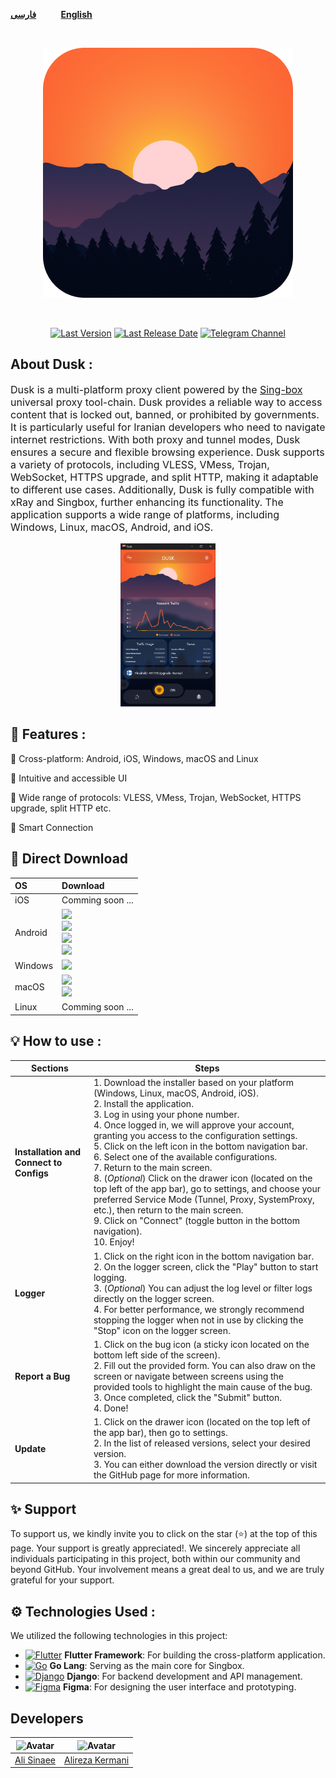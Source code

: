 <div dir="ltr">

[**فارسی**](README_fa.md)&nbsp;&nbsp;&nbsp;&nbsp;&nbsp;&nbsp;&nbsp;&nbsp;&nbsp;&nbsp;[**English**](README.md)

</div>
<br>

<p align="center"><img src="https://github.com/dusk-net/dusk/blob/main/assets/launcher_icon.png?raw=true" /></p>
<br>

<div align="center">

<!--
![Dusk logo + text](https://placehold.co/600x400)
    -->

[![Last Version](https://img.shields.io/github/release/dusk-net/dusk/all.svg?style=flat-square)](https://github.com/dusk-net/dusk/releases) [![Last Release Date](https://img.shields.io/github/release-date/dusk-net/dusk.svg?style=flat-square)](https://github.com/dusk-net/dusk/releases) [![Telegram Channel](https://img.shields.io/badge/Telegram_Channel-Join%20Us-blue?style=flat-square&logo=telegram)](https://t.me/dusk_net_team)



</div>

## About Dusk :

<p dir="ltr" style="font-size: 16px">Dusk is a multi-platform proxy client powered by the <a href="https://github.com/SagerNet/sing-box">Sing-box</a> universal proxy tool-chain. Dusk provides a reliable way to access content that is locked out, banned, or prohibited by governments. It is particularly useful for Iranian developers who need to navigate internet restrictions. With both proxy and tunnel modes, Dusk ensures a secure and flexible browsing experience.
Dusk supports a variety of protocols, including VLESS, VMess, Trojan, WebSocket, HTTPS upgrade, and split HTTP, making it adaptable to different use cases. Additionally, Dusk is fully compatible with xRay and Singbox, further enhancing its functionality. The application supports a wide range of platforms, including Windows, Linux, macOS, Android, and iOS.</p><div align=center>
<img width=30% height=30% alt="English Demo" src="https://github.com/dusk-net/dusk/blob/main/assets/img.png?raw=true">

</div>

## 💎 Features :

🔶 Cross-platform: Android, iOS, Windows, macOS and Linux

🔶 Intuitive and accessible UI

🔶 Wide range of protocols:
VLESS, VMess, Trojan, WebSocket, HTTPS upgrade, split HTTP etc.

🔶 Smart Connection

## 🔗 Direct Download

<div align=left>
<table>
    <thead align=left>
        <tr>
            <th>OS</th>
            <th>Download</th>
        </tr>
    </thead>
    <tbody align=left>
        <tr>
        <td>iOS</td>
            <td>
                Comming soon ...
            </td>
        </tr>
        <tr>
        <td>Android</td>
            <td>
                <a href="https://github.com/dusk-net/dusk/releases/latest/download/Dusk-universal-v0_0_01.apk"><img src="https://img.shields.io/badge/APK-Universal-044d29.svg?logo=android"></a><br>
                <a href="https://github.com/dusk-net/dusk/releases/latest/download/Dusk-arm64-v8a-v0_0_01.apk"><img src="https://img.shields.io/badge/APK-ARMv8-168039.svg?logo=android"></a><br>
                <a href="https://github.com/dusk-net/dusk/releases/latest/download/Dusk-armeabi-v7a-v0_0_01.apk"><img src="https://img.shields.io/badge/APK-ARMv7-45bf55.svg?logo=android"></a><br>
                <a href="https://github.com/dusk-net/dusk/releases/latest/download/Dusk-x86_64-v0_0_01.apk"><img src="https://img.shields.io/badge/APK-x64-96ed89.svg?logo=android"></a>
            </td>
        </tr>
        <tr>
            <td>Windows</td>
            <td>
                <a href="https://github.com/dusk-net/dusk/releases/latest/download/dusk-0.0.1+1-windows-setup.exe"><img src="https://img.shields.io/badge/Setup-x64-2d7d9a.svg?logo=windows"></a><br>
            </td>
        </tr>
        <tr>
            <td>macOS</td>
            <td>
                <a href=""><img src="https://img.shields.io/badge/DMG-Universal-ea005e.svg?logo=apple"></a><br>
                <a href=""><img src="https://img.shields.io/badge/PKG-Universal-bc544b.svg?logo=apple" /></a>
            </td>
        </tr>
        <tr>
            <td>Linux</td>
            <td>
                Comming soon ...
            </td>
        </tr>
    </tbody>
</table>


</div>

## 💡 How to use :

<table>
  <thead>
    <tr>
      <th><strong>Sections</strong></th>
      <th><strong>Steps</strong></th>
    </tr>
  </thead>
  <tbody>
    <tr>
      <td><strong>Installation and Connect to Configs</strong></td>
      <td>
        1. Download the installer based on your platform (Windows, Linux, macOS, Android, iOS).<br>
        2. Install the application.<br>
        3. Log in using your phone number.<br>
        4. Once logged in, we will approve your account, granting you access to the configuration settings.<br>
        5. Click on the left icon in the bottom navigation bar.<br>
        6. Select one of the available configurations.<br>
        7. Return to the main screen.<br>
        8. (<em>Optional</em>) Click on the drawer icon (located on the top left of the app bar), go to settings, and choose your preferred Service Mode (Tunnel, Proxy, SystemProxy, etc.), then return to the main screen.<br>
        9. Click on "Connect" (toggle button in the bottom navigation).<br>
        10. Enjoy!
      </td>
    </tr>
    <tr>
      <td><strong>Logger</strong></td>
      <td>
        1. Click on the right icon in the bottom navigation bar.<br>
        2. On the logger screen, click the "Play" button to start logging.<br>
        3. (<em>Optional</em>) You can adjust the log level or filter logs directly on the logger screen.<br>
        4. For better performance, we strongly recommend stopping the logger when not in use by clicking the "Stop" icon on the logger screen.
      </td>
    </tr>
    <tr>
      <td><strong>Report a Bug</strong></td>
      <td>
        1. Click on the bug icon (a sticky icon located on the bottom left side of the screen).<br>
        2. Fill out the provided form. You can also draw on the screen or navigate between screens using the provided tools to highlight the main cause of the bug.<br>
        3. Once completed, click the "Submit" button.<br>
        4. Done!
      </td>
    </tr>
    <tr>
      <td><strong>Update</strong></td>
      <td>
        1. Click on the drawer icon (located on the top left of the app bar), then go to settings.<br>
        2. In the list of released versions, select your desired version.<br>
        3. You can either download the version directly or visit the GitHub page for more information.
        </td>
    </tr>
  </tbody>
</table>



## ✨ Support

To support us, we kindly invite you to click on the star (⭐) at the top of this page. Your support is greatly appreciated!.
We sincerely appreciate all individuals participating in this project, both within our community and beyond GitHub. Your involvement means a great deal to us, and we are truly grateful for your support. </p>


## ⚙️ Technologies Used : 

We utilized the following technologies in this project:

- [![Flutter](https://img.shields.io/badge/Flutter-02569B?style=for-the-badge&logo=flutter&logoColor=white)](https://flutter.dev) **Flutter Framework**: For building the cross-platform application.
- [![Go](https://img.shields.io/badge/Go-00ADD8?style=for-the-badge&logo=go&logoColor=white)](https://golang.org) **Go Lang**: Serving as the main core for Singbox.
- [![Django](https://img.shields.io/badge/Django-092E20?style=for-the-badge&logo=django&logoColor=white)](https://www.djangoproject.com) **Django**: For backend development and API management.
- [![Figma](https://img.shields.io/badge/Figma-F24E1E?style=for-the-badge&logo=figma&logoColor=white)](https://www.figma.com) **Figma**: For designing the user interface and prototyping.

## Developers


| ![Avatar](https://avatars.githubusercontent.com/u/38153222?s=400&u=d18ed5e2ac293ec31421fb90d061c5671067351c&v=4) | ![Avatar](https://avatars.githubusercontent.com/u/101239946?v=4) |
|:-------------------------------------------------------------:|:-------------------------------------------------------------:|
|           [ Ali Sinaee ](https://github.com/alisinaee)            |           [Alireza Kermani](https://github.com/AlirezaKermaniDev)                               |

